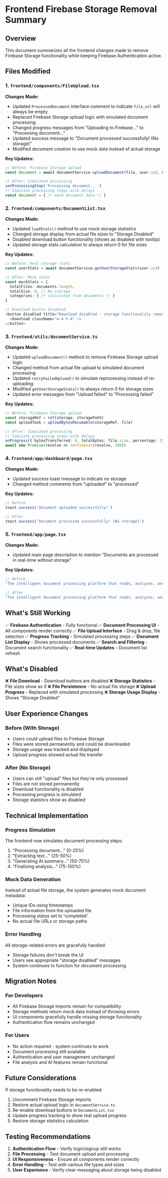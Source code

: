 # Frontend Firebase Storage Removal Summary

## Overview
This document summarizes all the frontend changes made to remove Firebase Storage functionality while keeping Firebase Authentication active.

## Files Modified

### 1. `frontend/components/FileUpload.tsx`
**Changes Made:**
- Updated `ProcessedDocument` interface comment to indicate `file_url` will always be empty
- Replaced Firebase Storage upload logic with simulated document processing
- Changed progress messages from "Uploading to Firebase..." to "Processing document..."
- Updated success message to "Document processed successfully! (No storage)"
- Modified document creation to use mock data instead of actual storage

**Key Updates:**
```typescript
// Before: Firebase Storage upload
const document = await documentService.uploadDocument(file, user.uid, metadata, onProgress)

// After: Simulated processing
setProcessingStep('Processing document...')
// Simulate processing steps with delays
const document = { /* mock document data */ }
```

### 2. `frontend/components/DocumentList.tsx`
**Changes Made:**
- Updated `loadStats()` method to use mock storage statistics
- Changed storage display from actual file sizes to "Storage Disabled"
- Disabled download button functionality (shows as disabled with tooltip)
- Updated storage stats calculation to always return 0 for file sizes

**Key Updates:**
```typescript
// Before: Real storage stats
const userStats = await documentService.getUserStorageStats(user.uid)

// After: Mock stats
const mockStats = {
  totalFiles: documents.length,
  totalSize: 0, // No storage
  categories: { /* calculated from documents */ }
}

// Download button disabled
<button disabled title="Download disabled - storage functionality removed">
  <Download className="w-4 h-4" />
</button>
```

### 3. `frontend/utils/documentService.ts`
**Changes Made:**
- Updated `uploadDocument()` method to remove Firebase Storage upload logic
- Changed method from actual file upload to simulated document processing
- Updated `retryFailedUpload()` to simulate reprocessing instead of re-uploading
- Modified `getUserStorageStats()` to always return 0 for storage sizes
- Updated error messages from "Upload failed" to "Processing failed"

**Key Updates:**
```typescript
// Before: Firebase Storage upload
const storageRef = ref(storage, storagePath)
const uploadTask = uploadBytesResumable(storageRef, file)

// After: Simulated processing
// Simulate processing steps with delays
onProgress({ bytesTransferred: 0, totalBytes: file.size, percentage: 25 })
await new Promise(resolve => setTimeout(resolve, 500))
```

### 4. `frontend/app/dashboard/page.tsx`
**Changes Made:**
- Updated success toast message to indicate no storage
- Changed method comments from "uploaded" to "processed"

**Key Updates:**
```typescript
// Before
toast.success('Document uploaded successfully!')

// After
toast.success('Document processed successfully! (No storage)')
```

### 5. `frontend/app/page.tsx`
**Changes Made:**
- Updated main page description to mention "Documents are processed in real-time without storage"

**Key Updates:**
```typescript
// Before
"The intelligent document processing platform that reads, analyzes, and helps you understand your documents with AI-powered insights."

// After
"The intelligent document processing platform that reads, analyzes, and helps you understand your documents with AI-powered insights. Documents are processed in real-time without storage."
```

## What's Still Working

✅ **Firebase Authentication** - Fully functional
✅ **Document Processing UI** - All components render correctly
✅ **File Upload Interface** - Drag & drop, file selection
✅ **Progress Tracking** - Simulated processing steps
✅ **Document List Display** - Shows processed documents
✅ **Search and Filtering** - Document search functionality
✅ **Real-time Updates** - Document list refresh

## What's Disabled

❌ **File Download** - Download buttons are disabled
❌ **Storage Statistics** - File sizes show as 0
❌ **File Persistence** - No actual file storage
❌ **Upload Progress** - Replaced with simulated processing
❌ **Storage Usage Display** - Shows "Storage Disabled"

## User Experience Changes

### Before (With Storage)
- Users could upload files to Firebase Storage
- Files were stored permanently and could be downloaded
- Storage usage was tracked and displayed
- Upload progress showed actual file transfer

### After (No Storage)
- Users can still "upload" files but they're only processed
- Files are not stored permanently
- Download functionality is disabled
- Processing progress is simulated
- Storage statistics show as disabled

## Technical Implementation

### Progress Simulation
The frontend now simulates document processing steps:
1. "Processing document..." (0-25%)
2. "Extracting text..." (25-50%)
3. "Generating AI summary..." (50-75%)
4. "Finalizing analysis..." (75-100%)

### Mock Data Generation
Instead of actual file storage, the system generates mock document metadata:
- Unique IDs using timestamps
- File information from the uploaded file
- Processing status set to 'completed'
- No actual file URLs or storage paths

### Error Handling
All storage-related errors are gracefully handled:
- Storage failures don't break the UI
- Users see appropriate "storage disabled" messages
- System continues to function for document processing

## Migration Notes

### For Developers
- All Firebase Storage imports remain for compatibility
- Storage methods return mock data instead of throwing errors
- UI components gracefully handle missing storage functionality
- Authentication flow remains unchanged

### For Users
- No action required - system continues to work
- Document processing still available
- Authentication and user management unchanged
- File analysis and AI features remain functional

## Future Considerations

If storage functionality needs to be re-enabled:
1. Uncomment Firebase Storage imports
2. Restore actual upload logic in `documentService.ts`
3. Re-enable download buttons in `DocumentList.tsx`
4. Update progress tracking to show real upload progress
5. Restore storage statistics calculation

## Testing Recommendations

1. **Authentication Flow** - Verify login/signup still works
2. **File Processing** - Test document upload and processing
3. **UI Responsiveness** - Ensure all components render correctly
4. **Error Handling** - Test with various file types and sizes
5. **User Experience** - Verify clear messaging about storage being disabled
